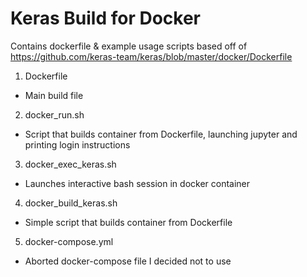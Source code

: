 # Keras Build for Docker
Contains dockerfile & example usage scripts based off of https://github.com/keras-team/keras/blob/master/docker/Dockerfile

1. Dockerfile
  - Main build file
2. docker_run.sh
  - Script that builds container from Dockerfile, launching jupyter and printing login instructions
3. docker_exec_keras.sh
  - Launches interactive bash session in docker container
4. docker_build_keras.sh
  - Simple script that builds container from Dockerfile
5. docker-compose.yml
  - Aborted docker-compose file I decided not to use
